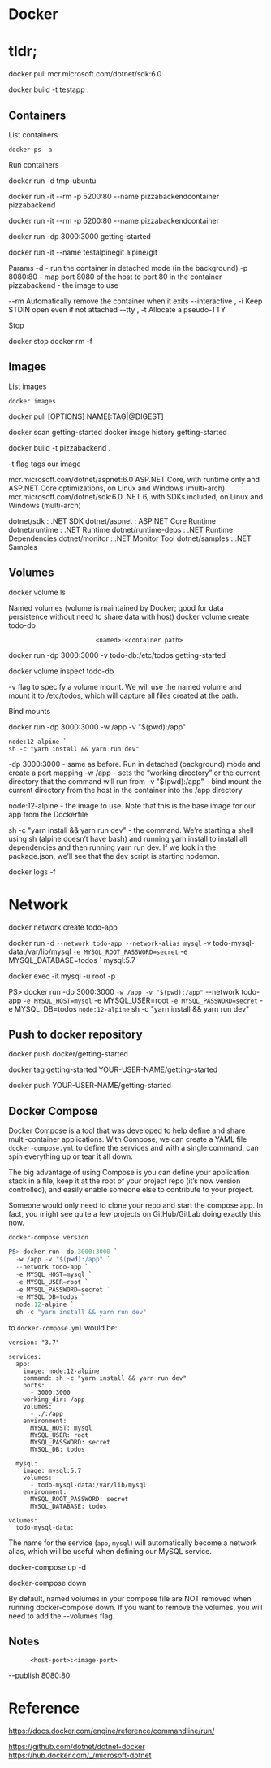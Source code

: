 # Docker

# tldr;

docker pull mcr.microsoft.com/dotnet/sdk:6.0

docker build -t testapp .

## Containers

List containers

`docker ps -a`

Run containers

docker run -d tmp-ubuntu

docker run -it --rm -p 5200:80 --name pizzabackendcontainer pizzabackend

docker run -it --rm -p 5200:80 --name pizzabackendcontainer <image-name>

docker run -dp 3000:3000 getting-started


docker run -it --name testalpinegit alpine/git


Params
-d              - run the container in detached mode (in the background)
-p 8080:80      - map port 8080 of the host to port 80 in the container
pizzabackend    - the image to use

--rm 		Automatically remove the container when it exits
--interactive , -i 		Keep STDIN open even if not attached
--tty , -t 		        Allocate a pseudo-TTY


Stop

docker stop <the-container-id>
docker rm -f <the-container-id>


## Images

List images

`docker images`

docker pull [OPTIONS] NAME[:TAG|@DIGEST]

docker scan getting-started
docker image history getting-started


docker build -t pizzabackend .

-t flag tags our image




mcr.microsoft.com/dotnet/aspnet:6.0 	ASP.NET Core, with runtime only and ASP.NET Core optimizations, on Linux and Windows (multi-arch)
mcr.microsoft.com/dotnet/sdk:6.0 	.NET 6, with SDKs included, on Linux and Windows (multi-arch)

dotnet/sdk          : .NET SDK
dotnet/aspnet       : ASP.NET Core Runtime
dotnet/runtime      : .NET Runtime
dotnet/runtime-deps : .NET Runtime Dependencies
dotnet/monitor      : .NET Monitor Tool
dotnet/samples      : .NET Samples


## Volumes

docker volume ls

Named volumes (volume is maintained by Docker; good for data persistence without need to share data with host) 
docker volume create todo-db

                            <named>:<container path>
docker run -dp 3000:3000 -v todo-db:/etc/todos getting-started

docker volume inspect todo-db

-v flag to specify a volume mount. 
We will use the named volume and mount it to /etc/todos, which will capture all files created at the path.

Bind mounts

docker run -dp 3000:3000 -w /app -v "$(pwd):/app"

    node:12-alpine `
    sh -c "yarn install && yarn run dev"


-dp 3000:3000   - same as before. Run in detached (background) mode and create a port mapping
-w /app         - sets the “working directory” or the current directory that the command will run from
-v "$(pwd):/app" - bind mount the current directory from the host in the container into the /app directory

node:12-alpine - the image to use. Note that this is the base image for our app from the Dockerfile

sh -c "yarn install && yarn run dev" 
                - the command. We’re starting a shell using sh (alpine doesn’t have bash) and running yarn install to install all dependencies and then running yarn run dev. If we look in the package.json, we’ll see that the dev script is starting nodemon.


docker logs -f <container-id>

# Network


docker network create todo-app

 docker run -d `
     --network todo-app --network-alias mysql `
     -v todo-mysql-data:/var/lib/mysql `
     -e MYSQL_ROOT_PASSWORD=secret `
     -e MYSQL_DATABASE=todos `
     mysql:5.7

    


docker exec -it <mysql-container-id> mysql -u root -p


 PS> docker run -dp 3000:3000 `
   -w /app -v "$(pwd):/app" `
   --network todo-app `
   -e MYSQL_HOST=mysql `
   -e MYSQL_USER=root `
   -e MYSQL_PASSWORD=secret `
   -e MYSQL_DB=todos `
   node:12-alpine `
   sh -c "yarn install && yarn run dev"



## Push to docker repository

docker push docker/getting-started

docker tag getting-started YOUR-USER-NAME/getting-started

docker push YOUR-USER-NAME/getting-started



## Docker Compose

Docker Compose is a tool that was developed to help define and share multi-container applications. 
With Compose, we can create a YAML file `docker-compose.yml` to define the services and with a single command, can spin everything up or tear it all down.

The big advantage of using Compose is you can define your application stack in a file, keep it at the root of your project repo 
(it’s now version controlled), and easily enable someone else to contribute to your project. 

Someone would only need to clone your repo and start the compose app. In fact, you might see quite a few projects on GitHub/GitLab doing exactly this now.


`docker-compose version`

```powershell
PS> docker run -dp 3000:3000 `
  -w /app -v "$(pwd):/app" `
  --network todo-app `
  -e MYSQL_HOST=mysql `
  -e MYSQL_USER=root `
  -e MYSQL_PASSWORD=secret `
  -e MYSQL_DB=todos `
  node:12-alpine `
  sh -c "yarn install && yarn run dev"
```

to `docker-compose.yml` would be:

```
version: "3.7"

services:
  app:
    image: node:12-alpine
    command: sh -c "yarn install && yarn run dev"
    ports:
      - 3000:3000
    working_dir: /app
    volumes:
      - ./:/app
    environment:
      MYSQL_HOST: mysql
      MYSQL_USER: root
      MYSQL_PASSWORD: secret
      MYSQL_DB: todos

  mysql:
    image: mysql:5.7
    volumes:
      - todo-mysql-data:/var/lib/mysql
    environment:
      MYSQL_ROOT_PASSWORD: secret
      MYSQL_DATABASE: todos

volumes:
  todo-mysql-data:

```



The  name for the service (`app`, `mysql`) will automatically become a network alias, which will be useful when defining our MySQL service.


docker-compose up -d

docker-compose down

By default, named volumes in your compose file are NOT removed when running docker-compose down. If you want to remove the volumes, you will need to add the --volumes flag.



## Notes

          <host-port>:<image-port>
--publish 8080:80


# Reference

https://docs.docker.com/engine/reference/commandline/run/

https://github.com/dotnet/dotnet-docker
https://hub.docker.com/_/microsoft-dotnet
